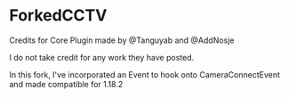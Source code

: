 # ForkedCCTV


Credits for Core Plugin made by @Tanguyab and @AddNosje

I do not take credit for any work they have posted.

In this fork, I've incorporated an Event to hook onto CameraConnectEvent and made compatible for 1.18.2
